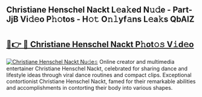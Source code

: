 ## Christiane Henschel Nackt L𝚎a𝚔ed N𝚞𝚍e - Part-JjB Vi𝚍𝚎o P𝚑𝚘tos - H𝚘𝚝 O𝚗𝚕yf𝚊ns L𝚎a𝚔s QbAlZ

# <h2><a href="http://kf25l6.oniu.top/?m=Christiane+Henschel+Nackt">🔗👉 🔴 Christiane Henschel Nackt P𝚑ot𝚘𝚜 V𝚒d𝚎o</a></h2>

[![Christiane Henschel Nackt Nu𝚍e𝚜](https://i.imgur.com/0qMVB7G.gif)](http://kf25l6.oniu.top/?m=Christiane+Henschel+Nackt)
Online creator and multimedia entertainer Christiane Henschel Nackt, celebrated for sharing dance and lifestyle ideas through viral dance routines and compact clips. Exceptional contortionist Christiane Henschel Nackt, famed for their remarkable abilities and accomplishments in contorting their body into various shapes.  

